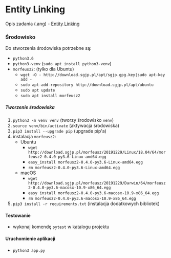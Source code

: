 # Entity Linking
Opis zadania (.ang) - [Entity Linking](http://2019.poleval.pl/index.php/tasks/task3?fbclid=IwAR32WO2Yg3Dmt-CpWbYADOPjjFOiR8yJormzwOfdfHccwP0mJ4u2aAbcYG4)

### Środowisko

Do stworzenia środowiska potrzebne są:
- `python3.6`
- `python3-venv` (`sudo apt install python3-venv`)
- `morfeusz2`: (tylko dla Ubuntu)
  - `wget -O - http://download.sgjp.pl/apt/sgjp.gpg.key|sudo apt-key add -`
  - `sudo apt-add-repository http://download.sgjp.pl/apt/ubuntu`
  - `sudo apt update`
  - `sudo apt install morfeusz2`

##### Tworzenie środowiska
1. `python3 -m venv venv` (tworzy środowisko `venv`)
2. `source venv/bin/activate` (aktywacja środowiska)
3. `pip3 install --upgrade pip` (upgrade pip'a)
4. instalacja `morfeusz2`:
   - Ubuntu
     - `wget http://download.sgjp.pl/morfeusz/20191229/Linux/18.04/64/morfeusz2-0.4.0-py3.6-Linux-amd64.egg`
     - `easy_install morfeusz2-0.4.0-py3.6-Linux-amd64.egg`
     - `rm morfeusz2-0.4.0-py3.6-Linux-amd64.egg`
   - macOS
     - `wget http://download.sgjp.pl/morfeusz/20191229/Darwin/64/morfeusz2-0.4.0-py3.6-macosx-10.9-x86_64.egg`
     - `easy install morfeusz2-0.4.0-py3.6-macosx-10.9-x86_64.egg`
     - `rm morfeusz2-0.4.0-py3.6-macosx-10.9-x86_64.egg`
5. `pip3 install -r requirements.txt` (instalacja dodatkowych bibliotek)

#### Testowanie
- wykonaj komendę `pytest` w katalogu projektu

#### Uruchomienie aplikacji
- `python3 app.py`
